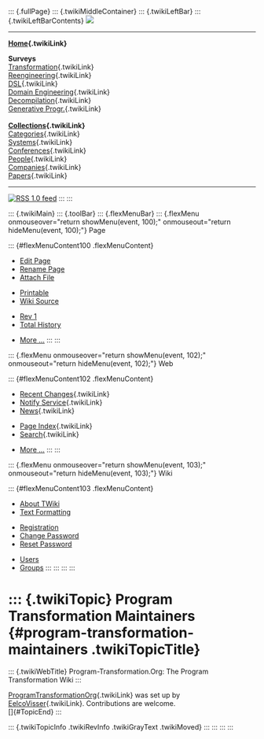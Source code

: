 ::: {.fullPage}
::: {.twikiMiddleContainer}
::: {.twikiLeftBar}
::: {.twikiLeftBarContents}
![](../pub/transformation.gif)

------------------------------------------------------------------------

**[Home](WebHome){.twikiLink}**

**Surveys**\
[Transformation](ProgramTransformation){.twikiLink}\
[Reengineering](ReengineeringWiki){.twikiLink}\
[DSL](DomainSpecificLanguages){.twikiLink}\
[Domain Engineering](DomainEngineering){.twikiLink}\
[Decompilation](DeCompilation){.twikiLink}\
[Generative Progr.](GenerativeProgrammingWiki){.twikiLink}\
\
**[Collections](CategoryCollection){.twikiLink}**\
[Categories](CategoryCategory){.twikiLink}\
[Systems](TransformationSystems){.twikiLink}\
[Conferences](TransformationConferences){.twikiLink}\
[People](TransformationPeople){.twikiLink}\
[Companies](TransformationCompanies){.twikiLink}\
[Papers](CategoryPaper){.twikiLink}

------------------------------------------------------------------------

[![](../pub/rss.gif "RSS 1.0 feed")](WebRss@skin=rss)
:::
:::

::: {.twikiMain}
::: {.toolBar}
::: {.flexMenuBar}
::: {.flexMenu onmouseover="return showMenu(event, 100);" onmouseout="return hideMenu(event, 100);"}
Page

::: {#flexMenuContent100 .flexMenuContent}
-   [Edit
    Page](http://www.program-transformation.org/edit/Transform/ProgramTransformationMaintainers?t=1536826536)
-   [Rename
    Page](http://www.program-transformation.org/rename/Transform/ProgramTransformationMaintainers)
-   [Attach
    File](http://www.program-transformation.org/attach/Transform/ProgramTransformationMaintainers)

<!-- -->

-   [Printable](http://www.program-transformation.org/view/Transform/ProgramTransformationMaintainers?skin=print.pattern)
-   [Wiki
    Source](http://www.program-transformation.org/view/Transform/ProgramTransformationMaintainers?skin=text&raw=on&contenttype=text/plain)

<!-- -->

-   [Rev
    1](http://www.program-transformation.org/view/Transform/ProgramTransformationMaintainers?rev=1.1)
-   [Total
    History](http://www.program-transformation.org/rdiff/Transform/ProgramTransformationMaintainers)

<!-- -->

-   [More
    \...](http://www.program-transformation.org/oops/Transform/ProgramTransformationMaintainers?template=oopsmore&param1=1.1&param2=1.1)
:::
:::

::: {.flexMenu onmouseover="return showMenu(event, 102);" onmouseout="return hideMenu(event, 102);"}
Web

::: {#flexMenuContent102 .flexMenuContent}
-   [Recent Changes](WebChanges){.twikiLink}
-   [Notify Service](WebNotify){.twikiLink}
-   [News](WebNews){.twikiLink}

<!-- -->

-   [Page Index](WebIndex){.twikiLink}
-   [Search](WebSearch){.twikiLink}

<!-- -->

-   [More
    \...](http://www.program-transformation.org/oops/Transform/ProgramTransformationMaintainers?template=oopsmore&param1=1.1&param2=1.1)
:::
:::

::: {.flexMenu onmouseover="return showMenu(event, 103);" onmouseout="return hideMenu(event, 103);"}
Wiki

::: {#flexMenuContent103 .flexMenuContent}
-   [About
    TWiki](http://www.program-transformation.org/view/TWiki/WebHome)
-   [Text
    Formatting](http://www.program-transformation.org/view/TWiki/TextFormattingRules)

<!-- -->

-   [Registration](http://www.program-transformation.org/view/TWiki/TWikiRegistration)
-   [Change
    Password](http://www.program-transformation.org/view/TWiki/ChangePassword)
-   [Reset
    Password](http://www.program-transformation.org/view/TWiki/ResetPassword)

<!-- -->

-   [Users](http://www.program-transformation.org/view/Main/TWikiUsers)
-   [Groups](http://www.program-transformation.org/view/Main/TWikiGroups)
:::
:::
:::
:::

::: {.twikiTopic}
Program Transformation Maintainers {#program-transformation-maintainers .twikiTopicTitle}
==================================

::: {.twikiWebTitle}
Program-Transformation.Org: The Program Transformation Wiki
:::

[ProgramTransformationOrg](ProgramTransformationOrg){.twikiLink} was set
up by [EelcoVisser](EelcoVisser){.twikiLink}. Contributions are
welcome.\
[]{#TopicEnd}
:::

::: {.twikiTopicInfo .twikiRevInfo .twikiGrayText .twikiMoved}
:::
:::
:::
:::
